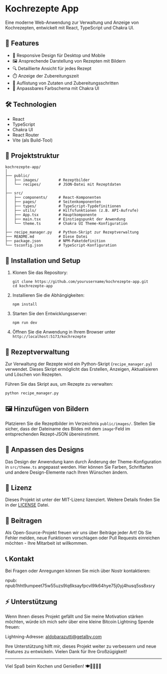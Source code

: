 # Kochrezepte App

Eine moderne Web-Anwendung zur Verwaltung und Anzeige von Kochrezepten, entwickelt mit React, TypeScript und Chakra UI.

## 🌟 Features

- 📱 Responsive Design für Desktop und Mobile
- 🖼️ Ansprechende Darstellung von Rezepten mit Bildern
- 🔍 Detaillierte Ansicht für jedes Rezept
- ⏱️ Anzeige der Zubereitungszeit
- 📝 Auflistung von Zutaten und Zubereitungsschritten
- 🎨 Anpassbares Farbschema mit Chakra UI

## 🛠️ Technologien

- React
- TypeScript
- Chakra UI
- React Router
- Vite (als Build-Tool)

## 📁 Projektstruktur

```
kochrezepte-app/
│
├── public/
│   ├── images/         # Rezeptbilder
│   └── recipes/        # JSON-Datei mit Rezeptdaten
│
├── src/
│   ├── components/     # React-Komponenten
│   ├── pages/          # Seitenkomponenten
│   ├── types/          # TypeScript-Typdefinitionen
│   ├── utils/          # Hilfsfunktionen (z.B. API-Aufrufe)
│   ├── App.tsx         # Hauptkomponente
│   ├── main.tsx        # Einstiegspunkt der Anwendung
│   └── theme.ts        # Chakra UI Theme-Konfiguration
│
├── recipe_manager.py   # Python-Skript zur Rezeptverwaltung
├── README.md           # Diese Datei
├── package.json        # NPM-Paketdefinition
└── tsconfig.json       # TypeScript-Konfiguration
```

## 🚀 Installation und Setup

1. Klonen Sie das Repository:
   ```
   git clone https://github.com/yourusername/kochrezepte-app.git
   cd kochrezepte-app
   ```

2. Installieren Sie die Abhängigkeiten:
   ```
   npm install
   ```

3. Starten Sie den Entwicklungsserver:
   ```
   npm run dev
   ```

4. Öffnen Sie die Anwendung in Ihrem Browser unter `http://localhost:5173/kochrezepte`

## 📝 Rezeptverwaltung

Zur Verwaltung der Rezepte wird ein Python-Skript (`recipe_manager.py`) verwendet. Dieses Skript ermöglicht das Erstellen, Anzeigen, Aktualisieren und Löschen von Rezepten.

Führen Sie das Skript aus, um Rezepte zu verwalten:

```
python recipe_manager.py
```

## 🖼️ Hinzufügen von Bildern

Platzieren Sie die Rezeptbilder im Verzeichnis `public/images/`. Stellen Sie sicher, dass der Dateiname des Bildes mit dem `image`-Feld im entsprechenden Rezept-JSON übereinstimmt.

## 🎨 Anpassen des Designs

Das Design der Anwendung kann durch Änderung der Theme-Konfiguration in `src/theme.ts` angepasst werden. Hier können Sie Farben, Schriftarten und andere Design-Elemente nach Ihren Wünschen ändern.

## 📄 Lizenz

Dieses Projekt ist unter der MIT-Lizenz lizenziert. Weitere Details finden Sie in der [LICENSE](LICENSE) Datei.

## 🤝 Beitragen

Als Open-Source-Projekt freuen wir uns über Beiträge jeder Art! Ob Sie Fehler melden, neue Funktionen vorschlagen oder Pull Requests einreichen möchten - Ihre Mitarbeit ist willkommen.

## 📞 Kontakt

Bei Fragen oder Anregungen können Sie mich über Nostr kontaktieren:

npub: npub1hht9umpeet75w55uzs9lq6ksayfpcvl9lk64hye75j0yj4husq5ss8xsry

## ⚡ Unterstützung

Wenn Ihnen dieses Projekt gefällt und Sie meine Motivation stärken möchten, würde ich mich sehr über eine kleine Bitcoin Lightning Spende freuen:

Lightning-Adresse: aldobarazutti@getalby.com

Ihre Unterstützung hilft mir, dieses Projekt weiter zu verbessern und neue Features zu entwickeln. Vielen Dank für Ihre Großzügigkeit!

---

Viel Spaß beim Kochen und Genießen! 🍽️👨‍🍳👩‍🍳
